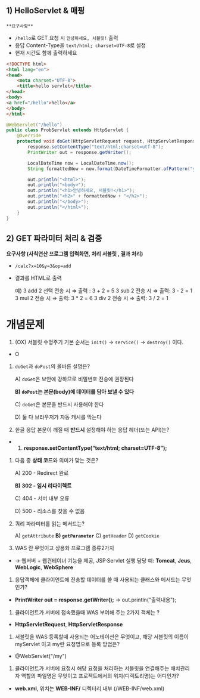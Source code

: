 ## 1) HelloServlet & 매핑

    **요구사항**

- `/hello`로 GET 요청 시 `안녕하세요, 서블릿!` 출력
- 응답 Content-Type을 `text/html; charset=UTF-8`로 설정
- 현재 시간도 함께 출력하세요

```html
<!DOCTYPE html>
<html lang="en">
<head>
    <meta charset="UTF-8">
    <title>hello servlet</title>
</head>
<body>
<a href="/hello">hello</a>
</body>
</html>
```

```java
@WebServlet("/hello")
public class ProbServlet extends HttpServlet {
    @Override
    protected void doGet(HttpServletRequest request, HttpServletResponse response) throws ServletException, IOException {
        response.setContentType("text/html;charset=utf-8");
        PrintWriter out = response.getWriter();

        LocalDateTime now = LocalDateTime.now();
        String formattedNow = now.format(DateTimeFormatter.ofPattern("yyyy-MM-dd HH:mm:ss"));

        out.println("<html>");
        out.println("<body>");
        out.println("<h1>안녕하세요, 서블릿!</h1>");
        out.println("<h2>" + formattedNow + "</h2>");
        out.println("</body>");
        out.println("</html>");
    }
}
```

## 2) GET 파라미터 처리 & 검증

**요구사항 (사칙연산 프로그램  입력화면,  처리 서블릿 , 결과 처리)**

- `/calc?x=10&y=3&op=add`
- 결과를 HTML로 출력

  예)  3 add 2  선택 전송 시  ⇒  출력 : 3 + 2 = 5
  3 sub  2  전송 시  ⇒  출력: 3  -  2 = 1
  3 mul  2  전송 시  ⇒  출력: 3  *  2 = 6
  3 div   2  전송 시 ⇒   출력:  3 / 2  = 1

# 개념문제

1. (OX) 서블릿 수명주기 기본 순서는 `init()` → `service()` → `destroy()` 이다.
- O
1. `doGet`과 `doPost`의 올바른 설명은?

   A) `doGet`은 보안에 강하므로 비밀번호 전송에 권장된다

   **B) `doPost`는 본문(body)에 데이터를 담아 보낼 수 있다**

   C) `doGet`은 본문을 반드시 사용해야 한다

   D) 둘 다 브라우저가 자동 캐시를 막는다


1. 한글 응답 본문이 깨질 때 **반드시** 설정해야 하는 응답 헤더(또는 API)는?
- 1. **response.setContentType(“text/html; charset=UTF-8”);**
1. 다음 중 **상태 코드**와 의미가 맞는 것은?

   A) 200 - Redirect 완료

   **B) 302 - 임시 리다이렉트**

   C) 404 - 서버 내부 오류

   D) 500 - 리소스를 찾을 수 없음

2. 쿼리 파라미터를 읽는 메서드는?

   A) `getAttribute`  **B) `getParameter`**  C) `getHeader`  D) `getCookie`

3. WAS 란 무엇이고 상용화 프로그램 종류2가지
- → 웹서버 + 웹컨테이너 기능을 제공, JSP·Servlet 실행 담당 예: **Tomcat**, **Jeus**, **WebLogic**, **WebSphere**

1. 응답객체에 클라이언트에 전송할 데이터를 쓸 때 사용되는 클래스와 메서드는 무엇인가?
- **PrintWriter out = response.getWriter();** → out.println("출력내용");

1. 클라이언트가 서버에 접속했을때 WAS 부여해 주는 2가지 객체는 ?
- **HttpServletRequest**, **HttpServletResponse**
1. 서블릿을 WAS 등록할때 사용되는 어노테이션은 무엇이고,  해당 서블릿의 이름이  myServlet 이고  my란 요청명으로  등록 방법은?
- @WebServlet("/my")

1. 클라이언트가 서버에 요청시 해당 요청을 처리하는 서블릿을 연결해주는 배치관리자 역할의 파일명은 무엇이고  프로젝트에서의 위치(디렉토리명)는 어디인가?
- **web.xml**, 위치는 **WEB-INF/** 디렉터리 내부 (/WEB-INF/web.xml)